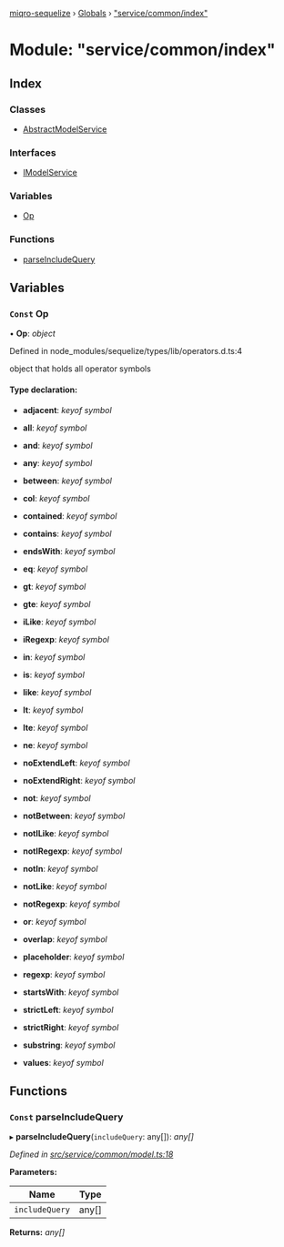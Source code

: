 [miqro-sequelize](../README.md) › [Globals](../globals.md) › ["service/common/index"](_service_common_index_.md)

# Module: "service/common/index"

## Index

### Classes

* [AbstractModelService](../classes/_service_common_index_.abstractmodelservice.md)

### Interfaces

* [IModelService](../interfaces/_service_common_index_.imodelservice.md)

### Variables

* [Op](_service_common_index_.md#const-op)

### Functions

* [parseIncludeQuery](_service_common_index_.md#const-parseincludequery)

## Variables

### `Const` Op

• **Op**: *object*

Defined in node_modules/sequelize/types/lib/operators.d.ts:4

object that holds all operator symbols

#### Type declaration:

* **adjacent**: *keyof symbol*

* **all**: *keyof symbol*

* **and**: *keyof symbol*

* **any**: *keyof symbol*

* **between**: *keyof symbol*

* **col**: *keyof symbol*

* **contained**: *keyof symbol*

* **contains**: *keyof symbol*

* **endsWith**: *keyof symbol*

* **eq**: *keyof symbol*

* **gt**: *keyof symbol*

* **gte**: *keyof symbol*

* **iLike**: *keyof symbol*

* **iRegexp**: *keyof symbol*

* **in**: *keyof symbol*

* **is**: *keyof symbol*

* **like**: *keyof symbol*

* **lt**: *keyof symbol*

* **lte**: *keyof symbol*

* **ne**: *keyof symbol*

* **noExtendLeft**: *keyof symbol*

* **noExtendRight**: *keyof symbol*

* **not**: *keyof symbol*

* **notBetween**: *keyof symbol*

* **notILike**: *keyof symbol*

* **notIRegexp**: *keyof symbol*

* **notIn**: *keyof symbol*

* **notLike**: *keyof symbol*

* **notRegexp**: *keyof symbol*

* **or**: *keyof symbol*

* **overlap**: *keyof symbol*

* **placeholder**: *keyof symbol*

* **regexp**: *keyof symbol*

* **startsWith**: *keyof symbol*

* **strictLeft**: *keyof symbol*

* **strictRight**: *keyof symbol*

* **substring**: *keyof symbol*

* **values**: *keyof symbol*

## Functions

### `Const` parseIncludeQuery

▸ **parseIncludeQuery**(`includeQuery`: any[]): *any[]*

*Defined in [src/service/common/model.ts:18](https://github.com/claukers/miqro-sequelize/blob/8846d04/src/service/common/model.ts#L18)*

**Parameters:**

Name | Type |
------ | ------ |
`includeQuery` | any[] |

**Returns:** *any[]*
